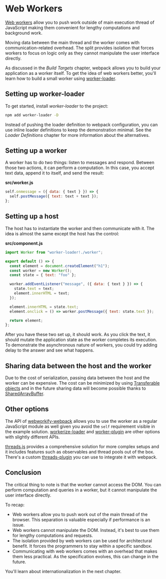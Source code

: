 # Web Workers

[Web workers](https://developer.mozilla.org/en-US/docs/Web/API/Web_Workers_API) allow you to push work outside of main execution thread of JavaScript making them convenient for lengthy computations and background work.

Moving data between the main thread and the worker comes with communication-related overhead. The split provides isolation that forces workers to focus on logic only as they cannot manipulate the user interface directly.

As discussed in the _Build Targets_ chapter, webpack allows you to build your application as a worker itself. To get the idea of web workers better, you'll learn how to build a small worker using [worker-loader](https://www.npmjs.com/package/worker-loader).

## Setting up **worker-loader**

To get started, install _worker-loader_ to the project:

```bash
npm add worker-loader -D
```

Instead of pushing the loader definition to webpack configuration, you can use inline loader definitions to keep the demonstration minimal. See the _Loader Definitions_ chapter for more information about the alternatives.

## Setting up a worker

A worker has to do two things: listen to messages and respond. Between those two actions, it can perform a computation. In this case, you accept text data, append it to itself, and send the result:

**src/worker.js**

```javascript
self.onmessage = ({ data: { text } }) => {
  self.postMessage({ text: text + text });
};
```

## Setting up a host

The host has to instantiate the worker and then communicate with it. The idea is almost the same except the host has the control:

**src/component.js**

```javascript
import Worker from "worker-loader!./worker";

export default () => {
  const element = document.createElement("h1");
  const worker = new Worker();
  const state = { text: "foo" };

  worker.addEventListener("message", ({ data: { text } }) => {
    state.text = text;
    element.innerHTML = text;
  });

  element.innerHTML = state.text;
  element.onclick = () => worker.postMessage({ text: state.text });

  return element;
};
```

After you have these two set up, it should work. As you click the text, it should mutate the application state as the worker completes its execution. To demonstrate the asynchronous nature of workers, you could try adding delay to the answer and see what happens.

## Sharing data between the host and the worker

Due to the cost of serialization, passing data between the host and the worker can be expensive. The cost can be minimized by using [Transferable objects](https://developer.mozilla.org/en-US/docs/Web/API/Web_Workers_API/Using_web_workers#Passing_data_by_transferring_ownershi) and in the future sharing data will become possible thanks to [SharedArrayBuffer](https://developer.mozilla.org/en-US/docs/Web/JavaScript/Reference/Global_Objects/SharedArrayBuffer).

## Other options

The API of [webworkify-webpack](https://www.npmjs.com/package/webworkify-webpack) allows you to use the worker as a regular JavaScript module as well given you avoid the `self` requirement visible in the example solution. [workerize-loader](https://github.com/developit/workerize-loader) and [worker-plugin](https://github.com/GoogleChromeLabs/worker-plugin) are other options with slightly different APIs.

[threads.js](https://threads.js.org/) provides a comprehensive solution for more complex setups and it includes features such as observables and thread pools out of the box. There's a custom [threads-plugin](https://github.com/andywer/threads-plugin) you can use to integrate it with webpack.

## Conclusion

The critical thing to note is that the worker cannot access the DOM. You can perform computation and queries in a worker, but it cannot manipulate the user interface directly.

To recap:

- Web workers allow you to push work out of the main thread of the browser. This separation is valuable especially if performance is an issue.
- Web workers cannot manipulate the DOM. Instead, it's best to use them for lengthy computations and requests.
- The isolation provided by web workers can be used for architectural benefit. It forces the programmers to stay within a specific sandbox.
- Communicating with web workers comes with an overhead that makes them less practical. As the specification evolves, this can change in the future.

You'll learn about internationalization in the next chapter.

